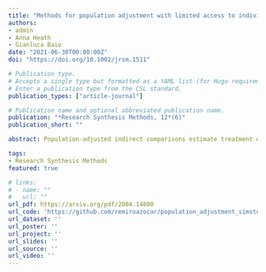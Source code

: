 ```yaml
---
title: "Methods for population adjustment with limited access to individual patient data - A review and simulation study"
authors:
- admin
- Anna Heath
- Gianluca Baio
date: "2021-06-30T00:00:00Z"
doi: "https://doi.org/10.1002/jrsm.1511"

# Publication type.
# Accepts a single type but formatted as a YAML list (for Hugo requirements).
# Enter a publication type from the CSL standard.
publication_types: ["article-journal"]

# Publication name and optional abbreviated publication name.
publication: "*Research Synthesis Methods, 12*(6)"
publication_short: ""

abstract: Population-adjusted indirect comparisons estimate treatment effects when access to individual patient data is limited and there are cross-trial differences in effect modifiers. Popular methods include matching-adjusted indirect comparison (MAIC) and simulated treatment comparison (STC). There is limited formal evaluation of these methods and whether they can be used to accurately compare treatments. Thus, we undertake a comprehensive simulation study to compare standard unadjusted indirect comparisons, MAIC and STC across 162 scenarios. This simulation study assumes that the trials are investigating survival outcomes and measure continuous covariates, with the log hazard ratio as the measure of effect. MAIC yields unbiased treatment effect estimates under no failures of assumptions. The typical usage of STC produces bias because it targets a conditional treatment effect where the target estimand should be a marginal treatment effect. The incompatibility of estimates in the indirect comparison leads to bias as the measure of effect is non-collapsible. Standard indirect comparisons are systematically biased, particularly under stronger covariate imbalance and interaction effects. Standard errors and coverage rates are often valid in MAIC but the robust sandwich variance estimator underestimates variability where effective sample sizes are small. Interval estimates for the standard indirect comparison are too narrow and STC suffers from bias-induced undercoverage. MAIC provides the most accurate estimates and, with lower degrees of covariate overlap, its bias reduction outweighs the loss in precision under no failures of assumptions. An important future objective is the development of an alternative formulation to STC that targets a marginal treatment effect.

tags:
- Research Synthesis Methods
featured: true

# links:
# - name: ""
#   url: ""
url_pdf: https://arxiv.org/pdf/2004.14800
url_code: 'https://github.com/remiroazocar/population_adjustment_simstudy'
url_dataset: ''
url_poster: ''
url_project: ''
url_slides: ''
url_source: ''
url_video: ''
---
```

